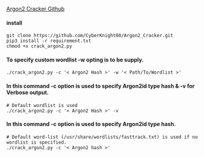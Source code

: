 [Argon2 Cracker Github](https://github.com/CyberKnight00/Argon2_Cracker)

#### install
```shell
git clone https://github.com/CyberKnight00/Argon2_Cracker.git
pip3 install -r requirement.txt
chmod +x crack_argon2.py
```

####  To specify custom wordlist -w opting is to be supply.
```shell
./crack_argon2.py -c '< Argon2 Hash >' -w '< Path/To/Wordlist >'
```

####  In this command -c option is used to specify Argon2id type hash & -v for Verbose output.
```shell
# Default wordlist is used
./crack_argon2.py -c '< Argon2 Hash >' -v
```

#### In this command -c option is used to specify Argon2id type hash.
```shell
# Default word-list (/usr/share/wordlists/fasttrack.txt) is used if no wordlist is specified.
./crack_argon2.py -c '< Argon2 hash >'
```